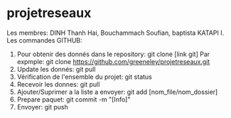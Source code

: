 # projetreseaux
 Les membres: DINH Thanh Hai, Bouchammach Soufian, baptista KATAPI
 I. Les commandes GITHUB:
   1. Pour obtenir des donnés dans le repository: git clone [link git] 
	Par expmple: git clone https://github.com/greeneley/projetreseaux.git
   2. Update les donnés: git pull
   3. Vérification de l'ensemble du projet: git status
   4. Recevoir les donnes: git pull
   5. Ajouter/Suprimer a la liste a envoyer: git add [nom_file/nom_dossier] 
   6. Prepare paquet: git commit -m "[Info]"
   7. Envoyer: git push 
